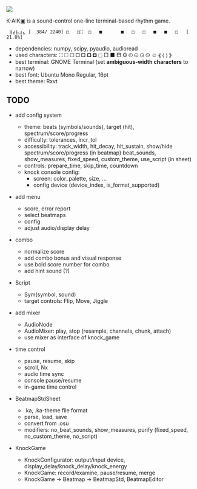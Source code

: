 ![](logo.png)

K-AIK▣  is a sound-control one-line terminal-based rhythm game.

```
 ⣿⣴⣧⣰⣄ [  384/ 2240] □   □⛶  □   ■       ■   □   □   ■   ■   □   [ 21.8%] 
```

- dependencies: numpy, scipy, pyaudio, audioread
- used characters: ⛶ 🞎 🞏 🞐 🞑 🞒 🞓 ⬚ □ ■ ⬒ ◎ ◴ ◵ ◶ ◷ ☺ ⟪ ⟨ ⟩ ⟫
- best terminal: GNOME Terminal (set __ambiguous-width characters__ to narrow)
- best font: Ubuntu Mono Regular, 16pt
- best theme: Rxvt


## TODO
- add config system
  - theme: beats (symbols/sounds), target (hit), spectrum/score/progress
  - difficulty: tolerances, incr_tol
  - accessibility: track_width, hit_decay, hit_sustain, show/hide spectrum/score/progress (in beatmap)
                   beat_sounds, show_measures, fixed_speed, custom_theme, use_script (in sheet)
  - controls: prepare_time, skip_time, countdown
  - knock console config:
    - screen: color_palette, size, ...
    - config device (device_index, is_format_supported)

- add menu
  - score, error report
  - select beatmaps
  - config
  - adjust audio/display delay

- combo
  - normalize score
  - add combo bonus and visual response
  - use bold score number for combo
  - add hint sound (?)

- Script
  - Sym(symbol, sound)
  - target controls: Flip, Move, Jiggle

- add mixer
  - AudioNode
  - AudioMixer: play, stop (resample, channels, chunk, attach)
  - use mixer as interface of knock_game

- time control
  - pause, resume, skip
  - scroll, Nx
  - audio time sync
  - console pause/resume
  - in-game time control

- BeatmapStdSheet
  - .ka, .ka-theme file format
  - parse, load, save
  - convert from .osu
  - modifiers: no_beat_sounds, show_measures, purify (fixed_speed, no_custom_theme, no_script)

- KnockGame
  - KnockConfigurator: output/input device, display_delay/knock_delay/knock_energy
  - KnockGame: record/examine, pause/resume, merge
  - KnockGame -> Beatmap -> BeatmapStd, BeatmapEditor
